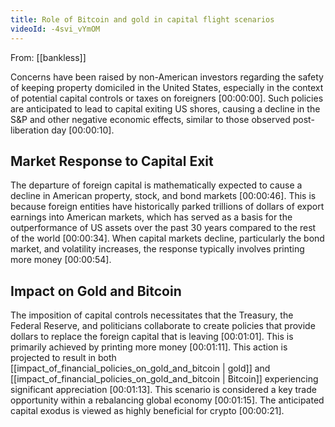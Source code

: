 ```yaml
---
title: Role of Bitcoin and gold in capital flight scenarios
videoId: -4svi_vYmOM
---
```


From: [[bankless]] <br/> 

Concerns have been raised by non-American investors regarding the safety of keeping property domiciled in the United States, especially in the context of potential capital controls or taxes on foreigners <a class="yt-timestamp" data-t="00:00:00">[00:00:00]</a>. Such policies are anticipated to lead to capital exiting US shores, causing a decline in the S&P and other negative economic effects, similar to those observed post-liberation day <a class="yt-timestamp" data-t="00:00:10">[00:00:10]</a>.

## Market Response to Capital Exit

The departure of foreign capital is mathematically expected to cause a decline in American property, stock, and bond markets <a class="yt-timestamp" data-t="00:00:46">[00:00:46]</a>. This is because foreign entities have historically parked trillions of dollars of export earnings into American markets, which has served as a basis for the outperformance of US assets over the past 30 years compared to the rest of the world <a class="yt-timestamp" data-t="00:00:34">[00:00:34]</a>. When capital markets decline, particularly the bond market, and volatility increases, the response typically involves printing more money <a class="yt-timestamp" data-t="00:00:54">[00:00:54]</a>.

## Impact on Gold and Bitcoin

The imposition of capital controls necessitates that the Treasury, the Federal Reserve, and politicians collaborate to create policies that provide dollars to replace the foreign capital that is leaving <a class="yt-timestamp" data-t="00:01:01">[00:01:01]</a>. This is primarily achieved by printing more money <a class="yt-timestamp" data-t="00:01:11">[00:01:11]</a>. This action is projected to result in both [[impact_of_financial_policies_on_gold_and_bitcoin | gold]] and [[impact_of_financial_policies_on_gold_and_bitcoin | Bitcoin]] experiencing significant appreciation <a class="yt-timestamp" data-t="00:01:13">[00:01:13]</a>. This scenario is considered a key trade opportunity within a rebalancing global economy <a class="yt-timestamp" data-t="00:01:15">[00:01:15]</a>. The anticipated capital exodus is viewed as highly beneficial for crypto <a class="yt-timestamp" data-t="00:00:21">[00:00:21]</a>.